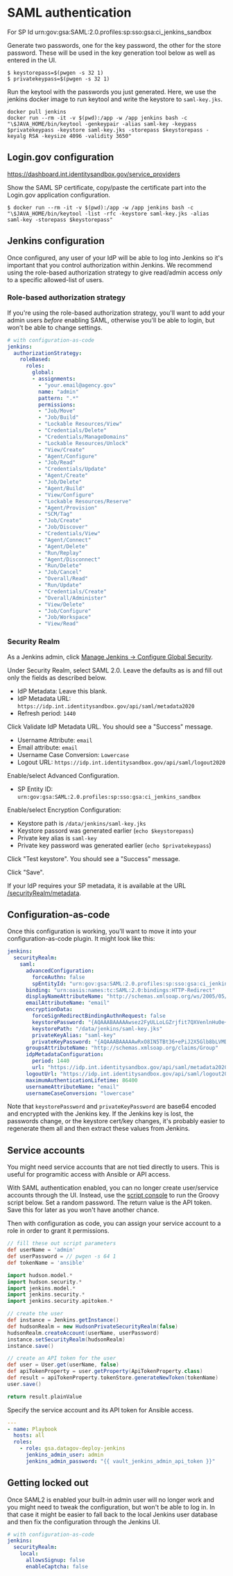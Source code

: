 # SAML authentication

For SP Id urn:gov:gsa:SAML:2.0.profiles:sp:sso:gsa:ci_jenkins_sandbox


Generate two passwords, one for the key password, the other for the store
password. These will be used in the key generation tool below as well as
entered in the UI.

    $ keystorepass=$(pwgen -s 32 1)
    $ privatekeypass=$(pwgen -s 32 1)

Run the keytool with the passwords you just generated. Here, we use the jenkins
docker image to run keytool and write the keystore to `saml-key.jks`.

```
docker pull jenkins
docker run --rm -it -v $(pwd):/app -w /app jenkins bash -c "\$JAVA_HOME/bin/keytool -genkeypair -alias saml-key -keypass $privatekeypass -keystore saml-key.jks -storepass $keystorepass -keyalg RSA -keysize 4096 -validity 3650"
```

## Login.gov configuration

https://dashboard.int.identitysandbox.gov/service_providers

Show the SAML SP certificate, copy/paste the certificate part into the Login.gov
application configuration.

    $ docker run --rm -it -v $(pwd):/app -w /app jenkins bash -c "\$JAVA_HOME/bin/keytool -list -rfc -keystore saml-key.jks -alias saml-key -storepass $keystorepass"


## Jenkins configuration

Once configured, any user of your IdP will be able to log into Jenkins so it's
important that you control authorization within Jenkins. We recommend using
the role-based authorization strategy to give read/admin access _only_ to
a specific allowed-list of users.


### Role-based authorization strategy

If you're using the role-based authorization strategy, you'll want to add your
admin users _before_ enabling SAML, otherwise you'll be able to login, but won't
be able to change settings.

```yaml
# with configuration-as-code
jenkins:
  authorizationStrategy:
    roleBased:
      roles:
        global:
        - assignments:
          - "your.email@agency.gov"
          name: "admin"
          pattern: ".*"
          permissions:
          - "Job/Move"
          - "Job/Build"
          - "Lockable Resources/View"
          - "Credentials/Delete"
          - "Credentials/ManageDomains"
          - "Lockable Resources/Unlock"
          - "View/Create"
          - "Agent/Configure"
          - "Job/Read"
          - "Credentials/Update"
          - "Agent/Create"
          - "Job/Delete"
          - "Agent/Build"
          - "View/Configure"
          - "Lockable Resources/Reserve"
          - "Agent/Provision"
          - "SCM/Tag"
          - "Job/Create"
          - "Job/Discover"
          - "Credentials/View"
          - "Agent/Connect"
          - "Agent/Delete"
          - "Run/Replay"
          - "Agent/Disconnect"
          - "Run/Delete"
          - "Job/Cancel"
          - "Overall/Read"
          - "Run/Update"
          - "Credentials/Create"
          - "Overall/Administer"
          - "View/Delete"
          - "Job/Configure"
          - "Job/Workspace"
          - "View/Read"
```


### Security Realm

As a Jenkins admin, click [Manage Jenkins -> Configure Global Security](https://ci.sandbox.datagov.us/configureSecurity/).

Under Security Realm, select SAML 2.0. Leave the defaults as is and fill out
only the fields as described below.

- IdP Metadata: Leave this blank.
- IdP Metadata URL: `https://idp.int.identitysandbox.gov/api/saml/metadata2020`
- Refresh period: `1440`

Click Validate IdP Metadata URL. You should see a "Success" message.

- Username Attribute: `email`
- Email attribute: `email`
- Username Case Conversion: `Lowercase`
- Logout URL: `https://idp.int.identitysandbox.gov/api/saml/logout2020`

Enable/select Advanced Configuration.

- SP Entity ID: `urn:gov:gsa:SAML:2.0.profiles:sp:sso:gsa:ci_jenkins_sandbox`

Enable/select Encryption Configuration:

- Keystore path is `/data/jenkins/saml-key.jks`
- Keystore passord was generated earlier (`echo $keystorepass`)
- Private key alias is `saml-key`
- Private key password was generated earlier (`echo $privatekeypass`)

Click "Test keystore". You should see a "Success" message.

Click "Save".

If your IdP requires your SP metadata, it is available at the URL
[/securityRealm/metadata](https://ci.sandbox.datagov.us/securityRealm/metadata).


## Configuration-as-code

Once this configuration is working, you'll want to move it into your
configuration-as-code plugin. It might look like this:

```yaml
jenkins:
  securityRealm:
    saml:
      advancedConfiguration:
        forceAuthn: false
        spEntityId: "urn:gov:gsa:SAML:2.0.profiles:sp:sso:gsa:ci_jenkins_sandbox"
      binding: "urn:oasis:names:tc:SAML:2.0:bindings:HTTP-Redirect"
      displayNameAttributeName: "http://schemas.xmlsoap.org/ws/2005/05/identity/claims/name"
      emailAttributeName: "email"
      encryptionData:
        forceSignRedirectBindingAuthnRequest: false
        keystorePassword: "{AQAAABAAAAAwsez2FyULLoLGZrjfit7QXVenlnHu0e+Vmt3J/lbYFdIal6K3jr2RCGOiHS0/5SciTZNYVjLKF6wftXabgdF7Bw==}"
        keystorePath: "/data/jenkins/saml-key.jks"
        privateKeyAlias: "saml-key"
        privateKeyPassword: "{AQAAABAAAAAwRxO8IN5TBt36+ePiJ2X5Glb8bLVMDRSLA1/a2y184h4kL7xzsOmD83/qTOhYy4pPXV2hciRp5oUhgGvcVLmeJA==}"
      groupsAttributeName: "http://schemas.xmlsoap.org/claims/Group"
      idpMetadataConfiguration:
        period: 1440
        url: "https://idp.int.identitysandbox.gov/api/saml/metadata2020"
      logoutUrl: "https://idp.int.identitysandbox.gov/api/saml/logout2020"
      maximumAuthenticationLifetime: 86400
      usernameAttributeName: "email"
      usernameCaseConversion: "lowercase"
```

Note that `keystorePassword` and `privateKeyPassword` are base64 encoded and
encrypted with the Jenkins key. If the Jenkins key is lost, the passwords
change, or the keystore cert/key changes, it's probably easier to regenerate
them all and then extract these values from Jenkins.


## Service accounts

You might need service accounts that are not tied directly to users. This is useful
for programitic access with Ansible or API access.

With SAML authentication enabled, you can no longer create user/service accounts
through the UI. Instead, use the [script
console](https://ci.sandbox.datagov.us/script) to run the Groovy script below. Set
a random password. The return value is the API token. Save this for later as you won't have
another chance.

Then with configuration as code, you can assign your service account to a role in order
to grant it permissions.

```groovy
// fill these out script parameters
def userName = 'admin'
def userPassword = // pwgen -s 64 1
def tokenName = 'ansible'

import hudson.model.*
import hudson.security.*
import jenkins.model.*
import jenkins.security.*
import jenkins.security.apitoken.*

// create the user
def instance = Jenkins.getInstance()
def hudsonRealm = new HudsonPrivateSecurityRealm(false)
hudsonRealm.createAccount(userName, userPassword)
instance.setSecurityRealm(hudsonRealm)
instance.save()

// create an API token for the user
def user = User.get(userName, false)
def apiTokenProperty = user.getProperty(ApiTokenProperty.class)
def result = apiTokenProperty.tokenStore.generateNewToken(tokenName)
user.save()

return result.plainValue
```

Specify the service account and its API token for Ansible access.

```yaml
---
- name: Playbook
  hosts: all
  roles:
    - role: gsa.datagov-deploy-jenkins
      jenkins_admin_user: admin
      jenkins_admin_password: "{{ vault_jenkins_admin_api_token }}"
```


## Getting locked out

Once SAML2 is enabled your built-in admin user will no longer work and you might
need to tweak the configuration, but won't be able to log in. In that case it
might be easier to fall back to the local Jenkins user database and then fix the
configuration through the Jenkins UI.

```yaml
# with configuration-as-code
jenkins:
  securityRealm:
    local:
      allowsSignup: false
      enableCaptcha: false
```

